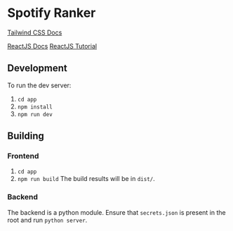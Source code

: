 # Spotify Ranker

[Tailwind CSS Docs](https://tailwindcss.com/docs/installation)

[ReactJS Docs](https://reactjs.org/docs/getting-started.html)
[ReactJS Tutorial](https://reactjs.org/tutorial/tutorial.html)

## Development

To run the dev server:
1. `cd app`
2. `npm install`
3. `npm run dev`

## Building

### Frontend
1. `cd app`
2. `npm run build`
The build results will be in `dist/`.

### Backend
The backend is a python module. Ensure that `secrets.json` is present in the root and run `python server`.
